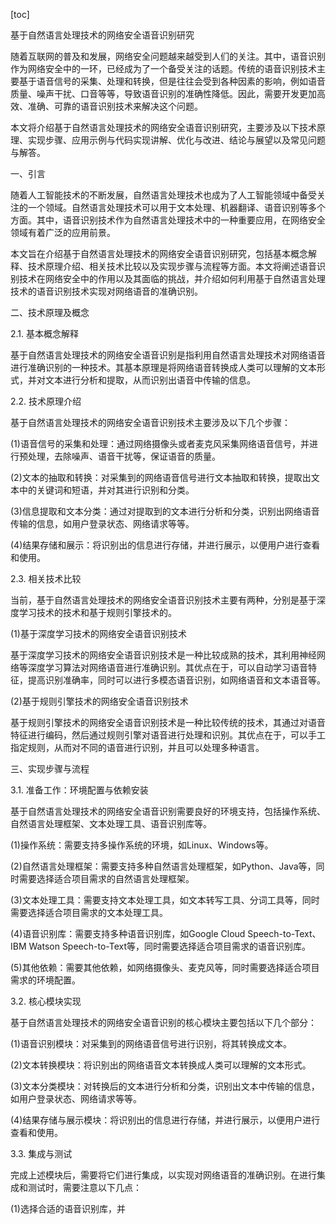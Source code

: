 
[toc]                    
                
                
基于自然语言处理技术的网络安全语音识别研究

随着互联网的普及和发展，网络安全问题越来越受到人们的关注。其中，语音识别作为网络安全中的一环，已经成为了一个备受关注的话题。传统的语音识别技术主要基于语音信号的采集、处理和转换，但是往往会受到各种因素的影响，例如语音质量、噪声干扰、口音等等，导致语音识别的准确性降低。因此，需要开发更加高效、准确、可靠的语音识别技术来解决这个问题。

本文将介绍基于自然语言处理技术的网络安全语音识别研究，主要涉及以下技术原理、实现步骤、应用示例与代码实现讲解、优化与改进、结论与展望以及常见问题与解答。

一、引言

随着人工智能技术的不断发展，自然语言处理技术也成为了人工智能领域中备受关注的一个领域。自然语言处理技术可以用于文本处理、机器翻译、语音识别等多个方面。其中，语音识别技术作为自然语言处理技术中的一种重要应用，在网络安全领域有着广泛的应用前景。

本文旨在介绍基于自然语言处理技术的网络安全语音识别研究，包括基本概念解释、技术原理介绍、相关技术比较以及实现步骤与流程等方面。本文将阐述语音识别技术在网络安全中的作用以及其面临的挑战，并介绍如何利用基于自然语言处理技术的语音识别技术实现对网络语音的准确识别。

二、技术原理及概念

2.1. 基本概念解释

基于自然语言处理技术的网络安全语音识别是指利用自然语言处理技术对网络语音进行准确识别的一种技术。其基本原理是将网络语音转换成人类可以理解的文本形式，并对文本进行分析和提取，从而识别出语音中传输的信息。

2.2. 技术原理介绍

基于自然语言处理技术的网络安全语音识别技术主要涉及以下几个步骤：

(1)语音信号的采集和处理：通过网络摄像头或者麦克风采集网络语音信号，并进行预处理，去除噪声、语音干扰等，保证语音的质量。

(2)文本的抽取和转换：对采集到的网络语音信号进行文本抽取和转换，提取出文本中的关键词和短语，并对其进行识别和分类。

(3)信息提取和文本分类：通过对提取到的文本进行分析和分类，识别出网络语音传输的信息，如用户登录状态、网络请求等等。

(4)结果存储和展示：将识别出的信息进行存储，并进行展示，以便用户进行查看和使用。

2.3. 相关技术比较

当前，基于自然语言处理技术的网络安全语音识别技术主要有两种，分别是基于深度学习技术的技术和基于规则引擎技术的。

(1)基于深度学习技术的网络安全语音识别技术

基于深度学习技术的网络安全语音识别技术是一种比较成熟的技术，其利用神经网络等深度学习算法对网络语音进行准确识别。其优点在于，可以自动学习语音特征，提高识别准确率，同时可以进行多模态语音识别，如网络语音和文本语音等。

(2)基于规则引擎技术的网络安全语音识别技术

基于规则引擎技术的网络安全语音识别技术是一种比较传统的技术，其通过对语音特征进行编码，然后通过规则引擎对语音进行处理和识别。其优点在于，可以手工指定规则，从而对不同的语音进行识别，并且可以处理多种语言。

三、实现步骤与流程

3.1. 准备工作：环境配置与依赖安装

基于自然语言处理技术的网络安全语音识别需要良好的环境支持，包括操作系统、自然语言处理框架、文本处理工具、语音识别库等。

(1)操作系统：需要支持多操作系统的环境，如Linux、Windows等。

(2)自然语言处理框架：需要支持多种自然语言处理框架，如Python、Java等，同时需要选择适合项目需求的自然语言处理框架。

(3)文本处理工具：需要支持文本处理工具，如文本转写工具、分词工具等，同时需要选择适合项目需求的文本处理工具。

(4)语音识别库：需要支持多种语音识别库，如Google Cloud Speech-to-Text、IBM Watson Speech-to-Text等，同时需要选择适合项目需求的语音识别库。

(5)其他依赖：需要其他依赖，如网络摄像头、麦克风等，同时需要选择适合项目需求的环境配置。

3.2. 核心模块实现

基于自然语言处理技术的网络安全语音识别的核心模块主要包括以下几个部分：

(1)语音识别模块：对采集到的网络语音信号进行识别，将其转换成文本。

(2)文本转换模块：将识别出的网络语音文本转换成人类可以理解的文本形式。

(3)文本分类模块：对转换后的文本进行分析和分类，识别出文本中传输的信息，如用户登录状态、网络请求等等。

(4)结果存储与展示模块：将识别出的信息进行存储，并进行展示，以便用户进行查看和使用。

3.3. 集成与测试

完成上述模块后，需要将它们进行集成，以实现对网络语音的准确识别。在进行集成和测试时，需要注意以下几点：

(1)选择合适的语音识别库，并

